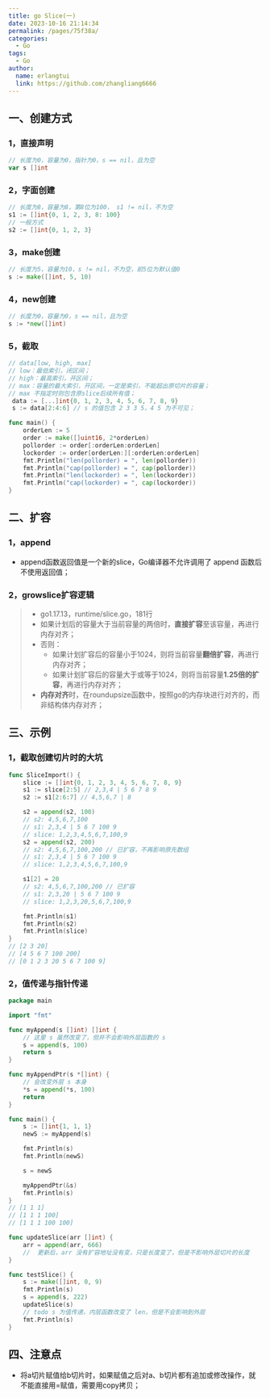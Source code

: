```yaml
---
title: go Slice(一)
date: 2023-10-16 21:14:34
permalink: /pages/75f38a/
categories:
  - Go
tags:
  - Go
author: 
  name: erlangtui
  link: https://github.com/zhangliang6666
---
```

## 一、创建方式
### 1，直接声明
```go
// 长度为0，容量为0，指针为0，s == nil，且为空
var s []int
```
### 2，字面创建
```go
// 长度为8，容量为8，第8位为100， s1 != nil，不为空
s1 := []int{0, 1, 2, 3, 8: 100}
// 一般方式
s2 := []int{0, 1, 2, 3}
```

### 3，make创建
```go
// 长度为5，容量为10，s != nil，不为空，前5位为默认值0
s := make([]int, 5, 10)
```
### 4，new创建
```go
// 长度为0，容量为0，s == nil，且为空
s := *new([]int)
```
### 5，截取
```go
// data[low, high, max]
// low：最低索引，闭区间；
// high：最高索引，开区间；
// max：容量的最大索引，开区间，一定是索引，不能超出原切片的容量；
// max 不指定时则包含原slice后续所有值；
 data := [...]int{0, 1, 2, 3, 4, 5, 6, 7, 8, 9}
 s := data[2:4:6] // s 的值包含 2 3 3 5，4 5 为不可见；

func main() {
	orderLen := 5
	order := make([]uint16, 2*orderLen)
	pollorder := order[:orderLen:orderLen]
	lockorder := order[orderLen:][:orderLen:orderLen]
	fmt.Println("len(pollorder) = ", len(pollorder))
	fmt.Println("cap(pollorder) = ", cap(pollorder))
	fmt.Println("len(lockorder) = ", len(lockorder))
	fmt.Println("cap(lockorder) = ", cap(lockorder))
}

```

## 二、扩容
### 1，append

- append函数返回值是一个新的slice，Go编译器不允许调用了 append 函数后不使用返回值；
### 2，growslice扩容逻辑
> - go1.17.13，runtime/slice.go，181行
> - 如果计划后的容量大于当前容量的两倍时，**直接扩容**至该容量，再进行内存对齐；
> - 否则：
>    - 如果计划扩容后的容量小于1024，则将当前容量**翻倍扩容**，再进行内存对齐；
>    - 如果计划扩容后的容量大于或等于1024，则将当前容量**1.25倍的扩容**，再进行内存对齐；
> - **内存对齐**时，在roundupsize函数中，按照go的内存块进行对齐的，而非结构体内存对齐；

## 三、示例
### 1，截取创建切片时的大坑
```go
func SliceImport() {
    slice := []int{0, 1, 2, 3, 4, 5, 6, 7, 8, 9}
    s1 := slice[2:5] // 2,3,4 | 5 6 7 8 9
    s2 := s1[2:6:7] // 4,5,6,7 | 8

    s2 = append(s2, 100) 
    // s2: 4,5,6,7,100
    // s1: 2,3,4 | 5 6 7 100 9
    // slice: 1,2,3,4,5,6,7,100,9
    s2 = append(s2, 200) 
    // s2: 4,5,6,7,100,200 // 已扩容，不再影响原先数组
    // s1: 2,3,4 | 5 6 7 100 9
    // slice: 1,2,3,4,5,6,7,100,9

    s1[2] = 20
    // s2: 4,5,6,7,100,200 // 已扩容
    // s1: 2,3,20 | 5 6 7 100 9
    // slice: 1,2,3,20,5,6,7,100,9

    fmt.Println(s1)
    fmt.Println(s2)
    fmt.Println(slice)
}
// [2 3 20]
// [4 5 6 7 100 200]
// [0 1 2 3 20 5 6 7 100 9]
```
### 2，值传递与指针传递
```go
package main

import "fmt"

func myAppend(s []int) []int {
	// 这里 s 虽然改变了，但并不会影响外层函数的 s
	s = append(s, 100)
	return s
}

func myAppendPtr(s *[]int) {
	// 会改变外层 s 本身
	*s = append(*s, 100)
	return
}

func main() {
	s := []int{1, 1, 1}
	newS := myAppend(s)

	fmt.Println(s)
	fmt.Println(newS)

	s = newS

	myAppendPtr(&s)
	fmt.Println(s)
}
// [1 1 1]
// [1 1 1 100]
// [1 1 1 100 100]
```
```go
func updateSlice(arr []int) {
	arr = append(arr, 666)
	// 	更新后，arr 没有扩容地址没有变，只是长度变了，但是不影响外层切片的长度
}

func testSlice() {
	s := make([]int, 0, 9)
	fmt.Println(s)
	s = append(s, 222)
	updateSlice(s)
	// todo s 为值传递，内层函数改变了 len，但是不会影响到外层
	fmt.Println(s)
}
```
## 四、注意点

- 将a切片赋值给b切片时，如果赋值之后对a、b切片都有追加或修改操作，就不能直接用=赋值，需要用copy拷贝；
